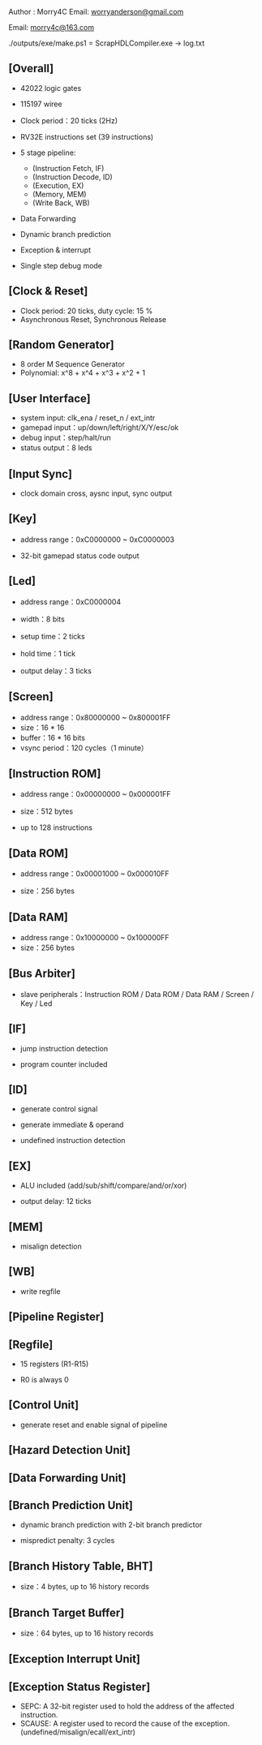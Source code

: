 Author : Morry4C 
Email: worryanderson@gmail.com

Email: morry4c@163.com

./outputs/exe/make.ps1 = ScrapHDLCompiler.exe  -> log.txt

[Overall]
--------------------------------------------------------------------------------

- 42022 logic gates
- 115197 wiree

- Clock period：20 ticks (2Hz)
- RV32E instructions set (39 instructions)
- 5 stage pipeline:
  - (Instruction Fetch, IF)
  - (Instruction Decode, ID)
  - (Execution, EX)
  - (Memory, MEM)
  - (Write Back, WB)
- Data Forwarding
- Dynamic branch prediction
- Exception & interrupt
- Single step debug mode



[Clock & Reset]
--------------------------------------------------------------------------------

- Clock period: 20 ticks, duty cycle: 15 %
- Asynchronous Reset, Synchronous Release



[Random Generator]
--------------------------------------------------------------------------------

- 8 order M Sequence Generator
- Polynomial: x^8 + x^4 + x^3 + x^2 + 1



[User Interface]
--------------------------------------------------------------------------------

- system input: clk_ena / reset_n / ext_intr
- gamepad input：up/down/left/right/X/Y/esc/ok
- debug input：step/halt/run
- status output：8 leds




[Input Sync]
--------------------------------------------------------------------------------

- clock domain cross, aysnc input, sync output

  


[Key]
--------------------------------------------------------------------------------

- address range：0xC0000000 ~ 0xC0000003

- 32-bit gamepad status code output

  


[Led]
--------------------------------------------------------------------------------

- address range：0xC0000004

- width：8 bits

- setup time：2 ticks

- hold time：1 tick

- output delay：3 ticks

  


[Screen]
--------------------------------------------------------------------------------

- address range：0x80000000 ~ 0x800001FF
- size：16 * 16
- buffer：16 * 16 bits 
- vsync period：120 cycles（1 minute）



[Instruction ROM]
--------------------------------------------------------------------------------

- address range：0x00000000 ~ 0x000001FF

- size：512 bytes

- up to 128 instructions

  


[Data ROM]
--------------------------------------------------------------------------------

- address range：0x00001000 ~ 0x000010FF

- size：256 bytes

  


[Data RAM]
--------------------------------------------------------------------------------

- address range：0x10000000 ~ 0x100000FF
- size：256 bytes



[Bus Arbiter]
--------------------------------------------------------------------------------

- slave peripherals：Instruction ROM / Data ROM / Data RAM / Screen / Key / Led



[IF]
--------------------------------------------------------------------------------

- jump instruction detection

- program counter included

  


[ID]
--------------------------------------------------------------------------------

- generate control signal

- generate immediate & operand

- undefined instruction detection

  


[EX]
--------------------------------------------------------------------------------

- ALU included (add/sub/shift/compare/and/or/xor)

- output delay: 12 ticks

  


[MEM]
--------------------------------------------------------------------------------

- misalign detection

  


[WB]
--------------------------------------------------------------------------------

- write regfile

  

[Pipeline Register]
--------------------------------------------------------------------------------



[Regfile]
--------------------------------------------------------------------------------

- 15 registers (R1-R15)

- R0 is always 0

  


[Control Unit]
--------------------------------------------------------------------------------

- generate reset and enable signal of pipeline



[Hazard Detection Unit]
--------------------------------------------------------------------------------



[Data Forwarding Unit]
--------------------------------------------------------------------------------




[Branch Prediction Unit]
--------------------------------------------------------------------------------

- dynamic branch prediction with 2-bit branch predictor

- mispredict penalty: 3 cycles

  


[Branch History Table, BHT]
--------------------------------------------------------------------------------

- size：4 bytes, up to 16 history records

  


[Branch Target Buffer]
--------------------------------------------------------------------------------

- size：64 bytes, up to 16 history records



[Exception Interrupt Unit]
--------------------------------------------------------------------------------




[Exception Status Register]
--------------------------------------------------------------------------------

- SEPC: A 32-bit register used to hold the address of the affected instruction.
- SCAUSE: A register used to record the cause of the exception. (undefined/misalign/ecall/ext_intr)
